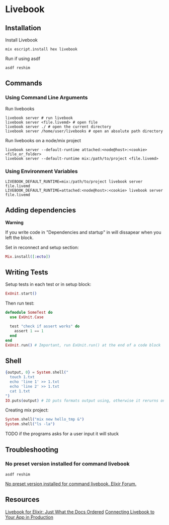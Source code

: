 # Livebook

## Installation

Install Livebook

```shell
mix escript.install hex livebook
```

Run if using asdf

```shell
asdf reshim
```

## Commands

### Using Command Line Arguments

Run livebooks

```shell
livebook server # run livebook
livebook server <file.livemd> # open file
livebook server ./ # open the current directory
livebook server /home/user/livebooks # open an absolute path directory
```

Run livebooks on a node/mix project

```shell
livebook server --default-runtime attached:<node@host>:<cookie> <file_or_folder>
livebook server --default-runtime mix:/path/to/project <file.livemd>
```

### Using Environment Variables

```shell
LIVEBOOK_DEFAULT_RUNTIME=mix:/path/to/project livebook server file.livemd
LIVEBOOK_DEFAULT_RUNTIME=attached:<node@host>:<cookie> livebook server file.livemd
```

## Adding dependencies

**Warning**

If you write code in "Dependencies and startup" in will dissapear when you left the block.

Set in reconnect and setup section:

```elixir
Mix.install([:ecto])
```

## Writing Tests

Setup tests in each test or in setup block:

```elixir
ExUnit.start()
```

Then run test:

```elixir
defmodule SomeTest do
  use ExUnit.Case

  test "check if assert works" do
    assert 1 == 1
  end
end
ExUnit.run() # Important, run ExUnit.run() at the end of a code block
```

## Shell

```elixir
{output, 0} = System.shell("
  touch 1.txt
  echo 'line 1' >> 1.txt
  echo 'line 2' >> 1.txt
  cat 1.txt
")
IO.puts(output) # IO puts formats output using, otherwise it rerurns one line with '\n' character
```

Creating mix project:

```elixir
System.shell("mix new hello_tmp &")
System.shell("ls -la")
```

TODO if the programs asks for a user input it will stuck

## Troubleshooting

### No preset version installed for command livebook

```shell
asdf reshim
```

[No preset version installed for command livebook. Elixir Forum.](https://elixirforum.com/t/no-preset-version-installed-for-command-livebook/45807)

## Resources

[Livebook for Elixir: Just What the Docs Ordered](https://blog.appsignal.com/2022/05/24/livebook-for-elixir-just-what-the-docs-ordered.html)
[Connecting Livebook to Your App in Production](https://fly.io/docs/app-guides/elixir-livebook-connection-to-your-app/)
